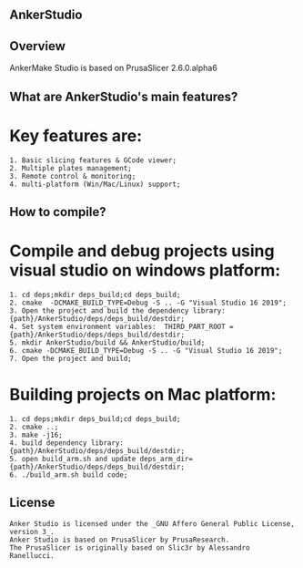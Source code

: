 ## AnkerStudio

## Overview
AnkerMake Studio is based on PrusaSlicer 2.6.0.alpha6

## What are AnkerStudio's main features?

# Key features are:
	1. Basic slicing features & GCode viewer;
	2. Multiple plates management;
	3. Remote control & monitoring;
	4. multi-platform (Win/Mac/Linux) support;
	
## How to compile?

# Compile and debug projects using visual studio on windows platform:
	1. cd deps;mkdir deps_build;cd deps_build;
	2. cmake  -DCMAKE_BUILD_TYPE=Debug -S .. -G "Visual Studio 16 2019";
	3. Open the project and build the dependency library: {path}/AnkerStudio/deps/deps_build/destdir;
	4. Set system environment variables:  THIRD_PART_ROOT = {path}/AnkerStudio/deps/deps_build/destdir;
	5. mkdir AnkerStudio/build && AnkerStudio/build;
	6. cmake -DCMAKE_BUILD_TYPE=Debug -S .. -G "Visual Studio 16 2019";
	7. Open the project and build;
	
# Building projects on Mac platform:
	1. cd deps;mkdir deps_build;cd deps_build;
	2. cmake ..;
	3. make -j16;
	4. build dependency library: {path}/AnkerStudio/deps/deps_build/destdir;
	5. open build_arm.sh and update deps_arm_dir={path}/AnkerStudio/deps/deps_build/destdir;
	6. ./build_arm.sh build code;

## License
	Anker Studio is licensed under the _GNU Affero General Public License, version 3_. 
	Anker Studio is based on PrusaSlicer by PrusaResearch.
	The PrusaSlicer is originally based on Slic3r by Alessandro Ranellucci.